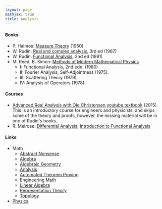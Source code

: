 ```yaml
---
layout: page
mathjax: true
title: Analysis
---
```


#### Books
* P. Halmos: [Measure Theory](https://www.amazon.com/Measure-Theory-Graduate-Texts-Mathematics/dp/0387900888) (1950)
* W. Rudin: [Real and complex analysis](https://www.amazon.com/Real-Complex-Analysis-Higher-Mathematics/dp/0070542341/), 3rd ed (1987)
* W. Rudin: [Functional Analysis](https://www.amazon.com/gp/product/0070619883), 2nd ed (1991)
* M. Reed, B. Simon: [Methods of Modern Mathematical Physics](https://www.amazon.com/gp/product/B00BCRMN4G)
  * I: Functional Analysis, 2nd edn. (1980)
  * II: Fourier Analysis, Self-Adjointness (1975).
  * III: Scattering Theory (1979).
  * IV: Analysis of Operators (1978)

#### Courses
* [Advanced Real Analysis with Ole Christensen](https://cosmolearning.org/courses/advanced-real-analysis-with-ole-christensen/),[youtube](https://www.youtube.com/playlist?list=PLaLOVNqqD-2FgXrlAPLv-iJRH-SriVqoq),[textbook](https://www.amazon.com/Functions-Spaces-Expansions-Mathematical-Engineering/dp/0817649794) (2015). This is an introductory course for engineers and physicists, and skips some of the theory and proofs, however, the missing material will be in one of Rudin's books.
* R. Melrose: [Differential Analysis](https://ocw.mit.edu/courses/18-155-differential-analysis-fall-2004/), [Introduction to Functional Analysis](https://ocw.mit.edu/courses/18-102-introduction-to-functional-analysis-spring-2009/)


#### Links
* Math
  * [Abstract Nonsense](math/abstract_nonsense.md)
  * [Algebra](math/algebra.md)
  * [Algebraic Geometry](math/algebraic_geometry.md)
  * [Analysis](math/analysis.md)
  * [Automated Theorem Proving](math/automated_theorem_proving.md)
  * [Engineering Math](math/engineering_math.md)
  * [Linear Algebra](math/linear_algebra.md)
  * [Representation Theory](math/representation_theory.md)
  * [Topology](math/topology.md)
* [Physics](physics.md)


